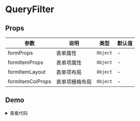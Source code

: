 <script setup>
import demo from './demo.vue'
</script>

# QueryFilter

## Props
| 参数 | 说明 | 类型 | 默认值 |
| --- | --- | --- | --- |
| formProps | 表单属性 | `Object` | - |
| formItemProps | 表单项属性 | `Object` | - |
| formItemLayout | 表单项布局 | `Object` | - |
| formItemColProps | 表单项栅格布局 | `Object` | - |

## Demo

<ClientOnly>
    <demo />
</ClientOnly>

<details>
<summary>查看代码</summary>

<<< @/procomponent/query-filter/demo.vue
</details>
